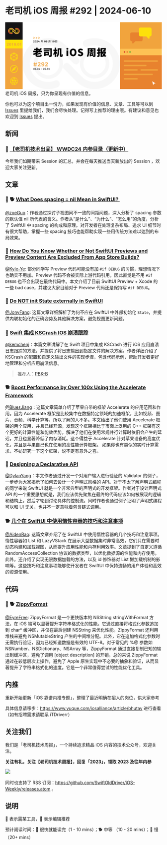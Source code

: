# 老司机 iOS 周报 #292 | 2024-06-10

![ios-weekly](https://github.com/SwiftOldDriver/iOS-Weekly/blob/master/assets/weekly-header/292.jpg?raw=true)
老司机 iOS 周报，只为你呈现有价值的信息。

你也可以为这个项目出一份力，如果发现有价值的信息、文章、工具等可以到 [Issues](https://github.com/SwiftOldDriver/iOS-Weekly/issues) 里提给我们，我们会尽快处理。记得写上推荐的理由哦。有建议和意见也欢迎到 [Issues](https://github.com/SwiftOldDriver/iOS-Weekly/issues) 提出。

## 新闻

### 🌟  [【老司机技术出品】 WWDC24 内参目录（更新中）](https://wwdc-reference.feishu.cn/wiki/QsFQwuOgcirBZck2xorcGtwUnKb?table=tblETPZEPEmxZ8gy&view=vewysxfUqf)

今年我们如期带来 Session 的汇总，并会在每天推送当天新放出的 Session ，欢迎大家关注更新。

## 文章

### 🌟 🐕 [What Does spacing = nil Mean in SwiftUI? ](https://fatbobman.com/en/posts/spacing-of-swiftui/)

[@zoeGuo](https://github.com/zoeGuo)：作者通过探讨子视图间不一致的间距问题，深入分析了 spacing 参数的默认值 nil 所代表的含义。作者从“是什么”、“为什么”、“怎么用”的角度，分析了 SwiftUI 中 spacing 的构成和原理。对开发者在处理复杂布局、追求 UI 细节时有很大帮助，掌握一些 spacing 技巧也能帮助实现一些用传统方法难以达到的布局效果。

### 🐎 [How Do You Know Whether or Not SwiftUI Previews and Preview Content Are Excluded From App Store Builds?](https://jaredsinclair.com/2024/05/20/preview-content.html)

[@Kyle-Ye](https://github.com/Kyle-Ye): 部分同学写 Preview 代码可能没有加 `#if DEBUG` 的习惯，理想情况下也确实不用加。Preview 代码不会被实际上游代码引用，因此直觉是不用 `#if DEBUG` 也不会出现在最终代码中。本文介绍了目前 SwiftUI Preview + Xcode 的一些 bad case，并建议大家目前对于 Preview 代码还是保持写 `#if DEBUG`。

### 🐎 [Do NOT init State externally in SwiftUI](https://samwize.com/2024/05/08/do-not-init-state-externally-in-swiftui-view/)

[@JonyFang](https://github.com/JonyFang): 这篇文章详细解析了为何不应在 SwiftUI 中外部初始化 `State`，并提供内联初始化的正确姿势及其他解决方案，避免视图更新问题。

### 🐎 [Swift 集成 KSCrash IOS 崩溃跟踪](https://bin.zmide.com/?p=1220)

[@kemchenj](https://kemchenj.github.io/)：本篇文章讲解了在 Swift 项目中集成 KSCrash 进行 iOS 应用崩溃日志跟踪的方法，并提供了将日志输出到指定文件的解决方案。作者详细介绍了 KSCrash 的配置和自定义输出文件的实现步骤，包含代码示例，帮助开发者更好地管理和分析应用崩溃信息。

> 推荐人：[PBK-B](https://github.com/PBK-B)


### 🐕 [Boost Performance by Over 100x Using the Accelerate Framework](https://getstream.io/blog/accelerate-framework/)

[@BluesJiang](https://github.com/BluesJiang)：这篇文章简单介绍了苹果自带的框架 Accelerate 的应用范围和作用。因为 Accelerate 框架是比较集中在数据特定领域的加速框架，比如视频、图片、音频、科学计算等，所以了解的人不多。本文给出了他们使用 Accelerate 框架的两个应用，并且已经开源，发现这个框架相比于市面上泛用的 C++ 框架有这个更好的计算性能和能效优势，解决了他们在使用常规并行计算时依旧会产生的延迟，并且也显著降低了内存消耗。这个得益于 Accelerate 针对苹果设备的高度优化，并且是苹果自己也在使用的高性能计算框架。
如果你也有类似的实时计算需求，不妨研究一下这个框架，说不定有意外之喜。

### 🐎 [Designing a Declarative API](https://www.mobilesystemdesign.com/blog/declarative-api-design/)

[@DylanYang](https://github.com/Dylan19Yang)：本文作者通过开发一个对用户输入进行验证的 Validator 的例子，一步步为大家揭示了如何去设计一个声明式风格的 API。对于不太了解声明式编程的同学来说 SwiftUI 就是一个非常典型的声明式的开发框架。作者对于设计声明式 API 的一个重要思想就是，我们应该优先聚焦在最终的代码应该如何被展现的逻辑和结构上，然后才轮到讨论具体的控制流。同时作者也通过例子证明了声明式编程可以和 UI 无关，也并不一定意味着包含链式调用。

### 🐕 [几个在 SwiftUI 中使用惰性容器的技巧和注意事项](https://fatbobman.com/zh/posts/tips-and-considerations-for-using-lazy-containers-in-swiftui/)

[@AidenRao](https://weibo.com/AidenRao): 这篇文章介绍了在 SwiftUI 中使用惰性容器的几个技巧和注意事项。惰性容器如 List 和 LazyVStack 在展示大型数据集时非常高效，它们只在需要时动态构建和加载视图，从而提升应用性能和内存利用效率。文章提到了自定义遵循 RandomAccessCollection 协议的数据类型，以优化数据源的性能和内存使用。此外，还介绍了实现无限数据加载的方法，以及 id 修饰器对 List 懒加载机制的影响等。这些技巧和注意事项能够使开发者在 SwiftUI 中保持流畅的用户体验和高效的资源使用。

## 代码

### 🌟 🐕 [ZippyFormat](https://github.com/michaeleisel/ZippyFormat)

[@EyreFree](https://github.com/EyreFree): ZippyFormat 是一个更快版本的 NSString stringWithFormat 方法，在 iOS 端可以显著提升字符串格式化的性能。它通过直接将格式化参数追加到 char* 缓冲区，并仅在最后创建 NSString 来优化性能。ZippyFormat 还利用堆栈来避免 NSMutableString 产生的中间堆分配。此外，它在追加格式化参数时无需执行验证，因为已经知道数据是有效的 UTF-8。对于常见的 %@ 参数如 NSNumber、NSDictionary、NSArray 等，ZippyFormat 通过直接复制已知的输出到缓冲区，避免了调用 [object description] 的开销。总的来说 ZippyFormat 通过在较低层次上操作，避免了 Apple 原生实现中不必要的抽象和验证，从而显著提升了字符串格式化的速度。它是一个非常值得尝试的性能优化工具。


## 内推

重新开始更新「iOS 靠谱内推专题」，整理了最近明确在招人的岗位，供大家参考

具体信息请移步：https://www.yuque.com/iosalliance/article/bhutav 进行查看（如有招聘需求请联系 iTDriverr）

## 关注我们

我们是「老司机技术周报」，一个持续追求精品 iOS 内容的技术公众号，欢迎关注。

**关注有礼，关注【老司机技术周报】，回复「2023」，领取 2023 及往年内参**

![](https://github.com/SwiftOldDriver/iOS-Weekly/blob/master/assets/qrcode_for_wechat.jpg?raw=true)

同时也支持了 RSS 订阅：https://github.com/SwiftOldDriver/iOS-Weekly/releases.atom 。

## 说明

🚧 表示需某工具，🌟 表示编辑推荐

预计阅读时间：🐎 很快就能读完（1 - 10 mins）；🐕 中等 （10 - 20 mins）；🐢 慢（20+ mins）
